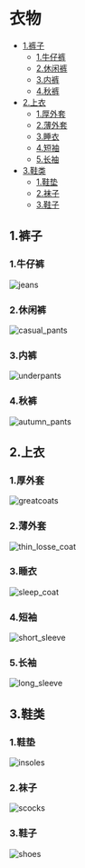 # 衣物

<!-- vim-toc-markdown GFM -->
- [1.裤子](#1裤子)
  - [1.牛仔裤](#1牛仔裤)
  - [2.休闲裤](#2休闲裤)
  - [3.内裤](#3内裤)
  - [4.秋裤](#4秋裤)
- [2.上衣](#2上衣)
  - [1.厚外套](#1厚外套)
  - [2.薄外套](#2薄外套)
  - [3.睡衣](#3睡衣)
  - [4.短袖](#4短袖)
  - [5.长袖](#5长袖)
- [3.鞋类](#3鞋类)
  - [1.鞋垫](#1鞋垫)
  - [2.袜子](#2袜子)
  - [3.鞋子](#3鞋子)
<!-- vim-toc-markdown -->

## 1.裤子

### 1.牛仔裤

<!-- 6 -->
![jeans](/assest/clothing/jeans.jpg)

### 2.休闲裤
<!-- 6 -->
![casual_pants](/assest/clothing/casual_pants.jpg)

### 3.内裤
<!-- 4 -->
![underpants](/assest/clothing/underpants.jpg)

### 4.秋裤
<!-- 3 -->
![autumn_pants](/assest/clothing/autumn_pants.jpg)

## 2.上衣

### 1.厚外套
<!-- 3 -->
![greatcoats](/assest/clothing/greatcoats.jpg)

### 2.薄外套
<!-- 2 -->
![thin_losse_coat](/assest/clothing/thin_losse_coat.jpg)

### 3.睡衣
<!-- 2 -->
![sleep_coat](/assest/clothing/sleep_coat.jpg)

### 4.短袖
<!-- 6 -->
![short_sleeve](/assest/clothing/short_sleeve.jpg)

### 5.长袖
<!-- 4 -->
![long_sleeve](/assest/clothing/long_sleeve.jpg)

## 3.鞋类

### 1.鞋垫
<!-- 2 -->
![insoles](/assest/clothing/insoles.jpg)

### 2.袜子
<!-- 9 -->
![scocks](/assest/clothing/scocks.jpg)

### 3.鞋子
<!-- 8 -->
![shoes](/assest/clothing/shoes.jpg)
